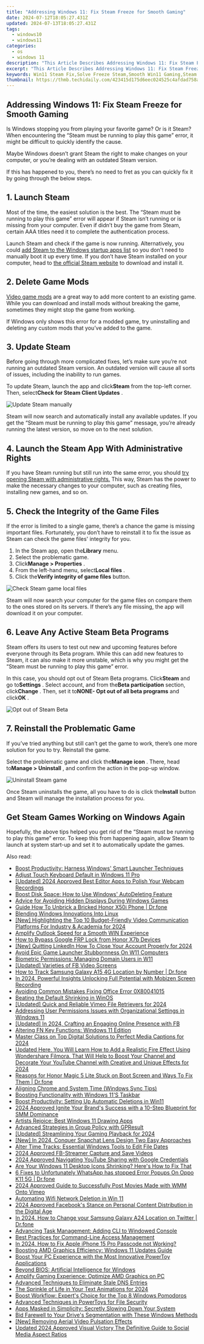 ```yaml
---
title: "Addressing Windows 11: Fix Steam Freeze for Smooth Gaming"
date: 2024-07-12T18:05:27.431Z
updated: 2024-07-13T18:05:27.431Z
tags:
  - windows10
  - windows11
categories:
  - os
  - windows 11
description: "This Article Describes Addressing Windows 11: Fix Steam Freeze for Smooth Gaming"
excerpt: "This Article Describes Addressing Windows 11: Fix Steam Freeze for Smooth Gaming"
keywords: Win11 Steam Fix,Solve Freeze Steam,Smooth Win11 Gaming,Steam Unfreeze Windows,Gamers Steam Fix,Optimize Win11 Play,Prevent Steam Lagging
thumbnail: https://thmb.techidaily.com/423415d175d6eec024525c4afdad758a2e4f561184514d4182ee660b64af6137.jpg
---
```


## Addressing Windows 11: Fix Steam Freeze for Smooth Gaming

 Is Windows stopping you from playing your favorite game? Or is it Steam? When encountering the “Steam must be running to play this game” error, it might be difficult to quickly identify the cause.

 Maybe Windows doesn’t grant Steam the right to make changes on your computer, or you’re dealing with an outdated Steam version.

 If this has happened to you, there’s no need to fret as you can quickly fix it by going through the below steps.

## 1\. Launch Steam

 Most of the time, the easiest solution is the best. The “Steam must be running to play this game” error will appear if Steam isn’t running or is missing from your computer. Even if didn’t buy the game from Steam, certain AAA titles need it to complete the authentication process.

 Launch Steam and check if the game is now running. Alternatively, you could [add Steam to the Windows startup apps list](https://www.makeuseof.com/how-to-add-remove-startup-programs-windows-11/) so you don't need to manually boot it up every time. If you don’t have Steam installed on your computer, head to [the official Steam website](https://store.steampowered.com/) to download and install it.

## 2\. Delete Game Mods

[Video game mods](https://www.makeuseof.com/mods-video-games/) are a great way to add more content to an existing game. While you can download and install mods without breaking the game, sometimes they might stop the game from working.

 If Windows only shows this error for a modded game, try uninstalling and deleting any custom mods that you’ve added to the game.

## 3\. Update Steam

 Before going through more complicated fixes, let’s make sure you’re not running an outdated Steam version. An outdated version will cause all sorts of issues, including the inability to run games.

 To update Steam, launch the app and click**Steam** from the top-left corner. Then, select**Check for Steam Client Updates** .

![Update Steam manually](https://static1.makeuseofimages.com/wordpress/wp-content/uploads/2023/03/update-steam-1.jpg)

 Steam will now search and automatically install any available updates. If you get the “Steam must be running to play this game” message, you’re already running the latest version, so move on to the next solution.

## 4\. Launch the Steam App With Administrative Rights

 If you have Steam running but still run into the same error, you should [try opening Steam with administrative rights.](https://www.makeuseof.com/tag/always-run-apps-administrator-windows/) This way, Steam has the power to make the necessary changes to your computer, such as creating files, installing new games, and so on.

## 5\. Check the Integrity of the Game Files

 If the error is limited to a single game, there’s a chance the game is missing important files. Fortunately, you don’t have to reinstall it to fix the issue as Steam can check the game files' integrity for you.

1. In the Steam app, open the**Library** menu.
2. Select the problematic game.
3. Click**Manage > Properties** .
4. From the left-hand menu, select**Local files** .
5. Click the**Verify integrity of game files** button.

![Check Steam game local files](https://static1.makeuseofimages.com/wordpress/wp-content/uploads/2023/03/check-local-files-1.jpg)

 Steam will now search your computer for the game files on compare them to the ones stored on its servers. If there’s any file missing, the app will download it on your computer.

## 6\. Leave Any Active Steam Beta Programs

 Steam offers its users to test out new and upcoming features before everyone through its Beta program. While this can add new features to Steam, it can also make it more unstable, which is why you might get the “Steam must be running to play this game” error.

 In this case, you should opt out of Steam Beta programs. Click**Steam** and go to**Settings** . Select account, and from the**Beta participation** section, click**Change** . Then, set it to**NONE- Opt out of all beta programs** and click**OK** .

![Opt out of Steam Beta](https://static1.makeuseofimages.com/wordpress/wp-content/uploads/2023/03/steam-beta-1.jpg)

## 7\. Reinstall the Problematic Game

 If you’ve tried anything but still can’t get the game to work, there’s one more solution for you to try. Reinstall the game.

 Select the problematic game and click the**Manage icon** . There, head to**Manage > Uninstall** , and confirm the action in the pop-up window.

![Uninstall Steam game](https://static1.makeuseofimages.com/wordpress/wp-content/uploads/2023/03/uninstall-steam-1.jpg)

 Once Steam uninstalls the game, all you have to do is click the**Install** button and Steam will manage the installation process for you.

## Get Steam Games Working on Windows Again

 Hopefully, the above tips helped you get rid of the “Steam must be running to play this game” error. To keep this from happening again, allow Steam to launch at system start-up and set it to automatically update the games.


<ins class="adsbygoogle"
     style="display:block"
     data-ad-format="autorelaxed"
     data-ad-client="ca-pub-7571918770474297"
     data-ad-slot="1223367746"></ins>



<ins class="adsbygoogle"
     style="display:block"
     data-ad-client="ca-pub-7571918770474297"
     data-ad-slot="8358498916"
     data-ad-format="auto"
     data-full-width-responsive="true"></ins>

<span class="atpl-alsoreadstyle">Also read:</span>
<div><ul>
<li><a href="https://win11-tips.techidaily.com/boost-productivity-harness-windows-smart-launcher-techniques/"><u>Boost Productivity: Harness Windows' Smart Launcher Techniques</u></a></li>
<li><a href="https://win11-tips.techidaily.com/adjust-touch-keyboard-default-in-windows-11-pro/"><u>Adjust Touch Keyboard Default in Windows 11 Pro</u></a></li>
<li><a href="https://on-screen-recording.techidaily.com/updated-2024-approved-best-editor-apps-to-polish-your-webcam-recordings/"><u>[Updated] 2024 Approved  Best Editor Apps to Polish Your Webcam Recordings</u></a></li>
<li><a href="https://win11-tips.techidaily.com/boost-disk-space-how-to-use-windows-autodeleting-feature/"><u>Boost Disk Space: How to Use Windows' AutoDeleting Feature</u></a></li>
<li><a href="https://win11-tips.techidaily.com/advice-for-avoiding-hidden-displays-during-windows-games/"><u>Advice for Avoiding Hidden Displays During Windows Games</u></a></li>
<li><a href="https://change-location.techidaily.com/guide-how-to-unbrick-a-bricked-honor-x50i-phone-drfone-by-drfone-fix-android-problems-fix-android-problems/"><u>Guide How To Unbrick a Bricked Honor X50i Phone | Dr.fone</u></a></li>
<li><a href="https://win11-tips.techidaily.com/blending-windows-innovations-into-linux/"><u>Blending Windows Innovations Into Linux</u></a></li>
<li><a href="https://digital-screen-recording.techidaily.com/new-highlighting-the-top-10-budget-friendly-video-communication-platforms-for-industry-and-academia-for-2024/"><u>[New] Highlighting the Top 10 Budget-Friendly Video Communication Platforms  For Industry & Academia for 2024</u></a></li>
<li><a href="https://win11-tips.techidaily.com/amplify-outlook-speed-for-a-smooth-win-experience/"><u>Amplify Outlook Speed for a Smooth WIN Experience</u></a></li>
<li><a href="https://bypass-frp.techidaily.com/how-to-bypass-google-frp-lock-from-honor-x7b-devices-by-drfone-android/"><u>How to Bypass Google FRP Lock from Honor X7b Devices</u></a></li>
<li><a href="https://fox-direct.techidaily.com/new-quitting-linkedin-how-to-close-your-account-properly-for-2024/"><u>[New] Quitting LinkedIn  How To Close Your Account Properly for 2024</u></a></li>
<li><a href="https://win11-tips.techidaily.com/avoid-epic-game-launcher-stubbornness-on-w11-computers/"><u>Avoid Epic Game Launcher Stubbornness On W11 Computers</u></a></li>
<li><a href="https://win11-tips.techidaily.com/biometric-permissions-managing-domain-users-in-w11/"><u>Biometric Permissions: Managing Domain Users in W11</u></a></li>
<li><a href="https://facebook-video-content.techidaily.com/updated-varieties-of-fb-video-screens/"><u>[Updated] Varieties of FB Video Screens</u></a></li>
<li><a href="https://android-location-track.techidaily.com/how-to-track-samsung-galaxy-a15-4g-location-by-number-drfone-by-drfone-virtual-android/"><u>How to Track Samsung Galaxy A15 4G Location by Number | Dr.fone</u></a></li>
<li><a href="https://on-screen-recording.techidaily.com/in-2024-powerful-insights-unlocking-full-potential-with-mobizen-screen-recording/"><u>In 2024, Powerful Insights  Unlocking Full Potential with Mobizen Screen Recording</u></a></li>
<li><a href="https://win11-tips.techidaily.com/avoiding-common-mistakes-fixing-office-error-0x80041015/"><u>Avoiding Common Mistakes Fixing Office Error 0X80041015</u></a></li>
<li><a href="https://win11-tips.techidaily.com/beating-the-default-shrinking-in-winos/"><u>Beating the Default Shrinking in WinOS</u></a></li>
<li><a href="https://vimeo-videos.techidaily.com/updated-quick-and-reliable-vimeo-file-retrievers-for-2024/"><u>[Updated] Quick and Reliable Vimeo File Retrievers for 2024</u></a></li>
<li><a href="https://win11-tips.techidaily.com/addressing-user-permissions-issues-with-organizational-settings-in-windows-11/"><u>Addressing User Permissions Issues with Organizational Settings in Windows 11</u></a></li>
<li><a href="https://facebook-video-files.techidaily.com/updated-in-2024-crafting-an-engaging-online-presence-with-fb/"><u>[Updated] In 2024, Crafting an Engaging Online Presence with FB</u></a></li>
<li><a href="https://win11-tips.techidaily.com/altering-fn-key-functions-windows-11-edition/"><u>Altering FN Key Functions: Windows 11 Edition</u></a></li>
<li><a href="https://extra-support.techidaily.com/master-class-on-top-digital-solutions-to-perfect-media-captions-for-2024/"><u>Master Class on Top Digital Solutions to Perfect Media Captions for 2024</u></a></li>
<li><a href="https://ai-video-editing.techidaily.com/1713963430799-updated-here-you-will-learn-how-to-add-a-realistic-fire-effect-using-wondershare-filmora-that-will-help-to-boost-your-channel-and-decorate-your-youtube-chan/"><u>Updated Here, You Will Learn How to Add a Realistic Fire Effect Using Wondershare Filmora. That Will Help to Boost Your Channel and Decorate Your YouTube Channel with Creative and Unique Effects for 2024</u></a></li>
<li><a href="https://fix-guide.techidaily.com/reasons-for-honor-magic-5-lite-stuck-on-boot-screen-and-ways-to-fix-them-drfone-by-drfone-fix-android-problems-fix-android-problems/"><u>Reasons for Honor Magic 5 Lite Stuck on Boot Screen and Ways To Fix Them | Dr.fone</u></a></li>
<li><a href="https://win11-tips.techidaily.com/aligning-chrome-and-system-time-windows-sync-tips/"><u>Aligning Chrome and System Time (Windows Sync Tips)</u></a></li>
<li><a href="https://win11-tips.techidaily.com/boosting-functionality-with-windows-11s-taskbar/"><u>Boosting Functionality with Windows 11'S Taskbar</u></a></li>
<li><a href="https://win11-tips.techidaily.com/boost-productivity-setting-up-automatic-deletions-in-win11/"><u>Boost Productivity: Setting Up Automatic Deletions in Win11</u></a></li>
<li><a href="https://some-techniques.techidaily.com/2024-approved-ignite-your-brands-success-with-a-10-step-blueprint-for-smm-dominance/"><u>2024 Approved  Ignite Your Brand's Success with a 10-Step Blueprint for SMM Dominance</u></a></li>
<li><a href="https://win11-tips.techidaily.com/artists-rejoice-best-windows-11-drawing-apps/"><u>Artists Rejoice: Best Windows 11 Drawing Apps</u></a></li>
<li><a href="https://win11-tips.techidaily.com/advanced-strategies-in-group-policy-with-gpresult/"><u>Advanced Strategies in Group Policy with GPResult</u></a></li>
<li><a href="https://youtube-tips.techidaily.com/ed-streamlining-your-gaming-playback-for-2024/"><u>[Updated] Streamlining Your Gaming Playback for 2024</u></a></li>
<li><a href="https://snapchat-videos.techidaily.com/new-in-2024-conquer-snapchat-lens-design-two-easy-approaches/"><u>[New] In 2024, Conquer Snapchat Lens Design  Two Easy Approaches</u></a></li>
<li><a href="https://win11-tips.techidaily.com/alter-time-tracks-essential-windows-tools-to-edit-file-dates/"><u>Alter Time Tracks: Essential Windows Tools to Edit File Dates</u></a></li>
<li><a href="https://facebook-videos.techidaily.com/2024-approved-fb-streamer-capture-and-save-videos/"><u>2024 Approved  FB-Streamer  Capture and Save Videos</u></a></li>
<li><a href="https://youtube-tips.techidaily.com/approved-navigating-youtube-sharing-with-google-credentials/"><u>2024 Approved  Navigating YouTube Sharing with Google Credentials</u></a></li>
<li><a href="https://win11-tips.techidaily.com/are-your-windows-11-desktop-icons-shrinking-heres-how-to-fix-that/"><u>Are Your Windows 11 Desktop Icons Shrinking? Here's How to Fix That</u></a></li>
<li><a href="https://howto.techidaily.com/6-fixes-to-unfortunately-whatsapp-has-stopped-error-popups-on-oppo-k11-5g-drfone-by-drfone-fix-android-problems-fix-android-problems/"><u>6 Fixes to Unfortunately WhatsApp has stopped Error Popups On Oppo K11 5G | Dr.fone</u></a></li>
<li><a href="https://vimeo-videos.techidaily.com/2024-approved-guide-to-successfully-post-movies-made-with-wmm-onto-vimeo/"><u>2024 Approved  Guide to Successfully Post Movies Made with WMM Onto Vimeo</u></a></li>
<li><a href="https://win11-tips.techidaily.com/automating-wifi-network-deletion-in-win-11/"><u>Automating Wifi Network Deletion in Win 11</u></a></li>
<li><a href="https://facebook-videos.techidaily.com/2024-approved-facebooks-stance-on-personal-content-distribution-in-the-digital-age/"><u>2024 Approved  Facebook's Stance on Personal Content Distribution in the Digital Age</u></a></li>
<li><a href="https://location-social.techidaily.com/in-2024-how-to-change-your-samsung-galaxy-a24-location-on-twitter-drfone-by-drfone-virtual-android/"><u>In 2024, How to Change your Samsung Galaxy A24 Location on Twitter | Dr.fone</u></a></li>
<li><a href="https://win11-tips.techidaily.com/advancing-task-management-adding-cli-to-windowed-console/"><u>Advancing Task Management: Adding CLI to Windowed Console</u></a></li>
<li><a href="https://win11-tips.techidaily.com/best-practices-for-command-line-access-management/"><u>Best Practices for Command-Line Access Management</u></a></li>
<li><a href="https://ios-unlock.techidaily.com/in-2024-how-to-fix-apple-iphone-15-pro-passcode-not-working-by-drfone-ios/"><u>In 2024, How to Fix Apple iPhone 15 Pro Passcode not Working?</u></a></li>
<li><a href="https://win11-tips.techidaily.com/boosting-amd-graphics-efficiency-windows-11-updates-guide/"><u>Boosting AMD Graphics Efficiency: Windows 11 Updates Guide</u></a></li>
<li><a href="https://win11-tips.techidaily.com/boost-your-pc-experience-with-the-most-innovative-powertoy-applications/"><u>Boost Your PC Experience with the Most Innovative PowerToy Applications</u></a></li>
<li><a href="https://win11-tips.techidaily.com/beyond-bios-artificial-intelligence-for-windows/"><u>Beyond BIOS: Artificial Intelligence for Windows</u></a></li>
<li><a href="https://win11-tips.techidaily.com/amplify-gaming-experience-optimize-amd-graphics-on-pc/"><u>Amplify Gaming Experience: Optimize AMD Graphics on PC</u></a></li>
<li><a href="https://win11-tips.techidaily.com/advanced-techniques-to-eliminate-stale-dns-entries/"><u>Advanced Techniques to Eliminate Stale DNS Entries</u></a></li>
<li><a href="https://facebook-video-share.techidaily.com/the-sprinkle-of-life-in-your-text-animations-for-2024/"><u>The Sprinkle of Life in Your Text Animations for 2024</u></a></li>
<li><a href="https://win11-tips.techidaily.com/boost-workflow-experts-choice-for-the-top-8-windows-pomodoros/"><u>Boost Workflow: Expert's Choice for the Top 8 Windows Pomodoros</u></a></li>
<li><a href="https://win11-tips.techidaily.com/advanced-techniques-in-powertoys-for-file-security/"><u>Advanced Techniques in PowerToys for File Security</u></a></li>
<li><a href="https://win11-tips.techidaily.com/apps-masked-in-simplicity-secretly-slowing-down-your-system/"><u>Apps Masked in Simplicity: Secretly Slowing Down Your System</u></a></li>
<li><a href="https://win11-tips.techidaily.com/bid-farewell-to-your-drives-segmentation-with-these-windows-methods/"><u>Bid Farewell to Your Drive's Segmentation with These Windows Methods</u></a></li>
<li><a href="https://extra-skills.techidaily.com/new-removing-aerial-video-pulsation-effects/"><u>[New] Removing Aerial Video Pulsation Effects</u></a></li>
<li><a href="https://ai-video-apps.techidaily.com/updated-2024-approved-visual-victory-the-definitive-guide-to-social-media-aspect-ratios/"><u>Updated 2024 Approved Visual Victory The Definitive Guide to Social Media Aspect Ratios</u></a></li>
</ul></div>
